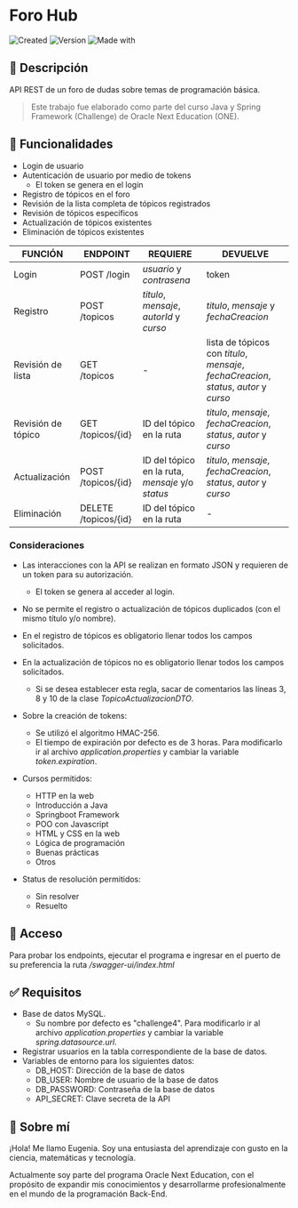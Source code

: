 # Foro Hub

![Created](https://img.shields.io/badge/Created-Ene_2025-248f24)
![Version](https://img.shields.io/badge/Version-1.0-c42121)
![Made with](https://img.shields.io/badge/Made_with-Java-255074)



## :memo: Descripción

API REST de un foro de dudas sobre temas de programación básica.

> Este trabajo fue elaborado como parte del curso Java y Spring Framework (Challenge) de Oracle Next Education (ONE).

## :dart: Funcionalidades
- Login de usuario
- Autenticación de usuario por medio de tokens
  - El token se genera en el login
- Registro de tópicos en el foro
- Revisión de la lista completa de tópicos registrados
- Revisión de tópicos específicos
- Actualización de tópicos existentes
- Eliminación de tópicos existentes

FUNCIÓN | ENDPOINT    | REQUIERE                               | DEVUELVE
--------|-------------|----------------------------------------|---------
Login | POST /login | _usuario_ y _contrasena_               | token
Registro | POST /topicos | _titulo_, _mensaje_, _autorId_ y _curso_ | _titulo_, _mensaje_ y _fechaCreacion_
Revisión de lista | GET /topicos | -                                      | lista de tópicos con _titulo_, _mensaje_, _fechaCreacion_, _status_, _autor_ y _curso_
Revisión de tópico | GET /topicos/{id} | ID del tópico en la ruta | _titulo_, _mensaje_, _fechaCreacion_, _status_, _autor_ y _curso_
Actualización | POST /topicos/{id} | ID del tópico en la ruta, _mensaje_ y/o _status_ | _titulo_, _mensaje_, _fechaCreacion_, _status_, _autor_ y _curso_
Eliminación | DELETE /topicos/{id} | ID del tópico en la ruta | -


### Consideraciones
- Las interacciones con la API se realizan en formato JSON y requieren de un token para su autorización.
  - El token se genera al acceder al login.
- No se permite el registro o actualización de tópicos duplicados (con el mismo título y/o nombre).
- En el registro de tópicos es obligatorio llenar todos los campos solicitados.
- En la actualización de tópicos no es obligatorio llenar todos los campos solicitados.
  - Si se desea establecer esta regla, sacar de comentarios las líneas 3, 8 y 10 de la clase _TopicoActualizacionDTO_.
- Sobre la creación de tokens:
  - Se utilizó el algoritmo HMAC-256.
  - El tiempo de expiración por defecto es de 3 horas. Para modificarlo ir al archivo _application.properties_ y cambiar la variable _token.expiration_.
- Cursos permitidos:
  - HTTP en la web
  - Introducción a Java
  - Springboot Framework
  - POO con Javascript
  - HTML y CSS en la web
  - Lógica de programación
  - Buenas prácticas
  - Otros

- Status de resolución permitidos:
  - Sin resolver
  - Resuelto

## :key: Acceso
Para probar los endpoints, ejecutar el programa e ingresar en el puerto de su preferencia la ruta _/swagger-ui/index.html_

## :white_check_mark: Requisitos
- Base de datos MySQL.
  - Su nombre por defecto es "challenge4". Para modificarlo ir al archivo _application.properties_ y cambiar la variable _spring.datasource.url_.
- Registrar usuarios en la tabla correspondiente de la base de datos.
- Variables de entorno para los siguientes datos:
  - DB_HOST: Dirección de la base de datos
  - DB_USER: Nombre de usuario de la base de datos
  - DB_PASSWORD: Contraseña de la base de datos
  - API_SECRET: Clave secreta de la API

## :wave: Sobre mí
¡Hola! Me llamo Eugenia. Soy una entusiasta del aprendizaje con gusto en la ciencia, matemáticas y tecnología.

Actualmente soy parte del programa Oracle Next Education, con el propósito de expandir mis conocimientos y desarrollarme profesionalmente en el mundo de la programación Back-End.


